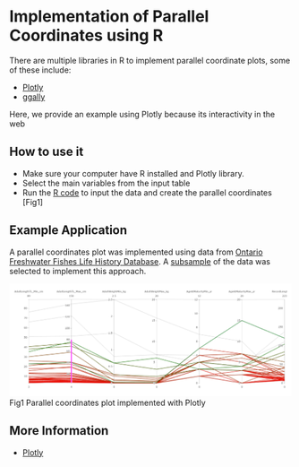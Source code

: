 # Implementation of Parallel Coordinates using R

There are multiple libraries in R to implement parallel coordinate plots, some of these include:

* [Plotly]
* [ggally]
 
Here, we provide an example using Plotly because its interactivity in the web

[Plotly]: https://plotly.com/r/parallel-coordinates-plot/
[ggally]: https://www.r-graph-gallery.com/parallel-plot-ggally.html

## How to use it

* Make sure your computer have R installed and Plotly library. 
* Select the main variables from the input table
* Run the [R code] to input the data and create the parallel coordinates [Fig1]


[R code]: https://github.com/alminagorta/Parallel-Coordinates/blob/master/R/R_Code.txt

## Example Application

A parallel coordinates plot was implemented using data from [Ontario Freshwater Fishes Life History Database]. A [subsample] of the data was selected to 
implement this approach.


<img src="https://github.com/alminagorta/Parallel-Coordinates/blob/master/R/Plot_fish_R.png" width=1000/>
Fig1 Parallel coordinates plot implemented with Plotly 



[Ontario Freshwater Fishes Life History Database]: http://www.ontariofishes.ca/home.htm

[subsample]: https://github.com/alminagorta/Parallel-Coordinates/blob/master/R/OntarioFishDatabase.csv


## More Information

* [Plotly]







